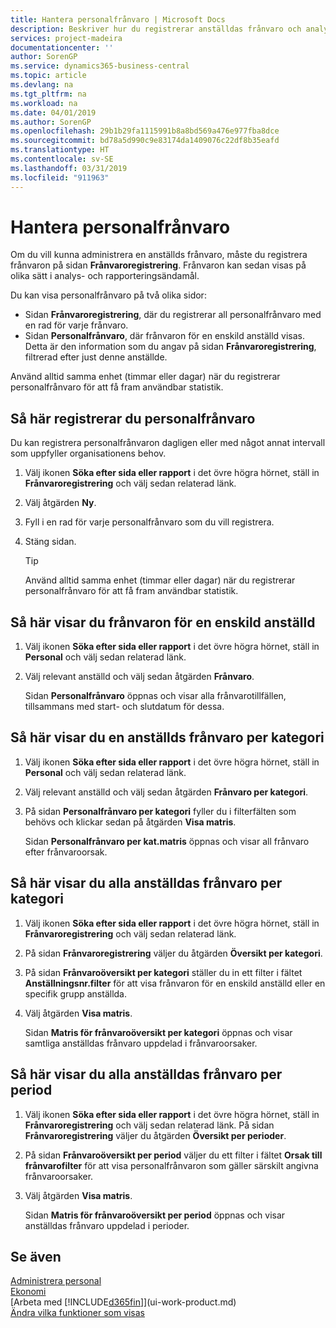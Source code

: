 ```yaml
---
title: Hantera personalfrånvaro | Microsoft Docs
description: Beskriver hur du registrerar anställdas frånvaro och analyserar frånvarostatistik.
services: project-madeira
documentationcenter: ''
author: SorenGP
ms.service: dynamics365-business-central
ms.topic: article
ms.devlang: na
ms.tgt_pltfrm: na
ms.workload: na
ms.date: 04/01/2019
ms.author: SorenGP
ms.openlocfilehash: 29b1b29fa1115991b8a8bd569a476e977fba8dce
ms.sourcegitcommit: bd78a5d990c9e83174da1409076c22df8b35eafd
ms.translationtype: HT
ms.contentlocale: sv-SE
ms.lasthandoff: 03/31/2019
ms.locfileid: "911963"
---
```

# <a name="manage-employee-absence"></a>Hantera personalfrånvaro
Om du vill kunna administrera en anställds frånvaro, måste du registrera frånvaron på sidan **Frånvaroregistrering**. Frånvaron kan sedan visas på olika sätt i analys- och rapporteringsändamål.

Du kan visa personalfrånvaro på två olika sidor:

* Sidan **Frånvaroregistrering**, där du registrerar all personalfrånvaro med en rad för varje frånvaro.
* Sidan **Personalfrånvaro**, där frånvaron för en enskild anställd visas. Detta är den information som du angav på sidan **Frånvaroregistrering**, filtrerad efter just denne anställde.

Använd alltid samma enhet (timmar eller dagar) när du registrerar personalfrånvaro för att få fram användbar statistik.

## <a name="to-register-employee-absence"></a>Så här registrerar du personalfrånvaro
Du kan registrera personalfrånvaron dagligen eller med något annat intervall som uppfyller organisationens behov.

1. Välj ikonen **Söka efter sida eller rapport** i det övre högra hörnet, ställ in **Frånvaroregistrering** och välj sedan relaterad länk.
2. Välj åtgärden **Ny**.
3. Fyll i en rad för varje personalfrånvaro som du vill registrera.
4. Stäng sidan.

    > [!Tip]
    > Använd alltid samma enhet (timmar eller dagar) när du registrerar personalfrånvaro för att få fram användbar statistik.

## <a name="to-view-an-individual-employees-absence"></a>Så här visar du frånvaron för en enskild anställd
1. Välj ikonen **Söka efter sida eller rapport** i det övre högra hörnet, ställ in **Personal** och välj sedan relaterad länk.
2. Välj relevant anställd och välj sedan åtgärden **Frånvaro**.

    Sidan **Personalfrånvaro** öppnas och visar alla frånvarotillfällen, tillsammans med start- och slutdatum för dessa.

## <a name="to-view-an-employees-absence-by-categories"></a>Så här visar du en anställds frånvaro per kategori
1. Välj ikonen **Söka efter sida eller rapport** i det övre högra hörnet, ställ in **Personal** och välj sedan relaterad länk.
2. Välj relevant anställd och välj sedan åtgärden **Frånvaro per kategori**.
3. På sidan **Personalfrånvaro per kategori** fyller du i filterfälten som behövs och klickar sedan på åtgärden **Visa matris**.

    Sidan **Personalfrånvaro per kat.matris** öppnas och visar all frånvaro efter frånvaroorsak.

## <a name="to-view-all-employee-absences-by-category"></a>Så här visar du alla anställdas frånvaro per kategori
1. Välj ikonen **Söka efter sida eller rapport** i det övre högra hörnet, ställ in **Frånvaroregistrering** och välj sedan relaterad länk.
2. På sidan **Frånvaroregistrering** väljer du åtgärden **Översikt per kategori**.
3. På sidan **Frånvaroöversikt per kategori** ställer du in ett filter i fältet **Anställningsnr.filter** för att visa frånvaron för en enskild anställd eller en specifik grupp anställda.
4. Välj åtgärden **Visa matris**.

    Sidan **Matris för frånvaroöversikt per kategori** öppnas och visar samtliga anställdas frånvaro uppdelad i frånvaroorsaker.

## <a name="to-view-all-employee-absences-by-period"></a>Så här visar du alla anställdas frånvaro per period
1. Välj ikonen **Söka efter sida eller rapport** i det övre högra hörnet, ställ in **Frånvaroregistrering** och välj sedan relaterad länk.
   På sidan **Frånvaroregistrering** väljer du åtgärden **Översikt per perioder**.
2. På sidan **Frånvaroöversikt per period** väljer du ett filter i fältet **Orsak till frånvarofilter** för att visa personalfrånvaron som gäller särskilt angivna frånvaroorsaker.
3. Välj åtgärden **Visa matris**.

    Sidan **Matris för frånvaroöversikt per period** öppnas och visar anställdas frånvaro uppdelad i perioder.

## <a name="see-also"></a>Se även
[Administrera personal](hr-manage-human-resources.md)  
[Ekonomi](finance.md)  
[Arbeta med [!INCLUDE[d365fin](includes/d365fin_md.md)]](ui-work-product.md)  
[Ändra vilka funktioner som visas](ui-experiences.md)

